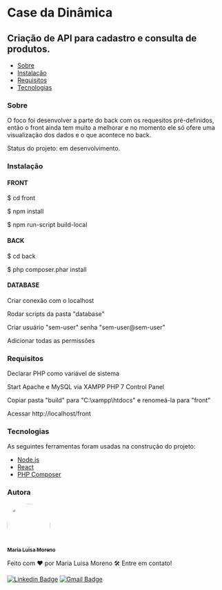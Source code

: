 # Case da Dinâmica
## Criação de API para cadastro e consulta de produtos. 

<!--ts-->
   * [Sobre](#Sobre)
   * [Instalação](#Instalação)
   * [Requisitos](#Requisitos)
   * [Tecnologias](#Tecnologias)
<!--te-->

### Sobre
O foco foi desenvolver a parte do back com os requesitos pré-definidos, então o front ainda tem muito a melhorar e no momento ele só ofere uma visualização dos dados e o que acontece no back.

Status do projeto: em desenvolvimento.

### Instalação
#### FRONT
$ cd front

$ npm install

$ npm run-script build-local

#### BACK
$ cd back

$ php composer.phar install

#### DATABASE
Criar conexão com o localhost

Rodar scripts da pasta "database"

Criar usuário "sem-user" senha "sem-user@sem-user"

Adicionar todas as permissões

### Requisitos
Declarar PHP como variável de sistema

Start Apache e MySQL via XAMPP PHP 7 Control Panel

Copiar pasta "build" para "C:\xampp\htdocs" e renomeá-la para "front"

Acessar http://localhost/front 

### Tecnologias
As seguintes ferramentas foram usadas na construção do projeto:

- [Node.js](https://nodejs.org/en/)
- [React](https://pt-br.reactjs.org/)
- [PHP Composer](https://getcomposer.org/)

### Autora

<a href="https://github.com/marialuisamoreno">
 <img style="border-radius: 50%;" src="https://avatars.githubusercontent.com/u/28826356?v=4" width="100px;" alt=""/>
 <br />
 <sub><b>Maria Luisa Moreno</b></sub></a>


Feito com ❤️ por Maria Luisa Moreno 🛠 Entre em contato!

[![Linkedin Badge](https://img.shields.io/badge/-Maria-blue?style=flat-square&logo=Linkedin&logoColor=white&link=https://www.linkedin.com/in/marialuisamoreno/)](https://www.linkedin.com/in/marialuisamoreno/) 
[![Gmail Badge](https://img.shields.io/badge/-marialuisasmoreno@hotmail.com-c14438?style=flat-square&logo=Gmail&logoColor=white&link=mailto:marialuisasmoreno@hotmail.com)](mailto:marialuisasmoreno@hotmail.com)
